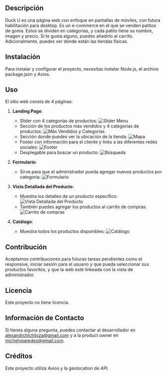 ## Descripción
Duck U es una página web con enfoque en pantallas de móviles, con futura habilitación para desktop. Es un e-commerce en el que se venden patitos de goma. Estos se dividen en categorías, y cada patito tiene su nombre, imagen y precio. Si te gusta alguno, puedes añadirlo al carrito. Adicionalmente, puedes ver dónde están las tiendas físicas.

## Instalación
Para instalar y configurar el proyecto, necesitas instalar Node.js, el archivo package.json y Axios. 

## Uso
El sitio web consta de 4 páginas:

1. **Landing Page**:
   - Slider con 4 categorías de productos: ![Slider Menu](https://raw.githubusercontent.com/project-assigments-p2-singulaars/ecommerce_duck_U/main/assets/img/sliderMenu.png)
   - Sección de los productos más vendidos y 4 categorías de productos: ![Más Vendidos y Categorías](https://raw.githubusercontent.com/project-assigments-p2-singulaars/ecommerce_duck_U/main/assets/img/másvendidos+categorias.png)
   - Sección donde puedes ver la ubicación de la tienda: ![Mapa](https://raw.githubusercontent.com/project-assigments-p2-singulaars/ecommerce_duck_U/main/assets/img/map.png)
   - Footer con información para el cliente y links a las diferentes redes sociales: ![Footer](https://raw.githubusercontent.com/project-assigments-p2-singulaars/ecommerce_duck_U/main/assets/img/footer.png)
   - Desplegable para buscar un producto: ![Búsqueda](https://raw.githubusercontent.com/project-assigments-p2-singulaars/ecommerce_duck_U/main/assets/img/search.png)

2. **Formulario**:
   - Sirve para que el administrador pueda agregar nuevos productos por categoría: ![Formulario](https://raw.githubusercontent.com/project-assigments-p2-singulaars/ecommerce_duck_U/main/assets/img/form.png)

3. **Vista Detallada del Producto**:
   - Muestra los detalles de un producto específico: ![Vista Detallada del Producto](https://raw.githubusercontent.com/project-assigments-p2-singulaars/ecommerce_duck_U/main/assets/img/product-view.png)
   - También puedes agregar los productos al carrito de compras: ![Carrito de compras](https://raw.githubusercontent.com/project-assigments-p2-singulaars/ecommerce_duck_U/main/assets/img/car.png)

4. **Catálogo**:
   - Muestra todos los productos disponibles: ![Catálogo](https://raw.githubusercontent.com/project-assigments-p2-singulaars/ecommerce_duck_U/main/assets/img/catalog.png)

## Contribución
Aceptamos contribuciones para futuras tareas pendientes como el responsive, iniciar sesión para el usuario y que pueda seleccionar sus productos favoritos, y que la web esté linkeada con la vista de administrador.

## Licencia
Este proyecto no tiene licencia.

## Información de Contacto
Si tienes alguna pregunta, puedes contactar al desarrollador en [alexandrchichiloza@gmail.com](mailto:alexandrchichiloza@gmail.com) y a la product owner en [michelyparedes@gmail.com](mailto:michelyparedes@gmail.com).

## Créditos
Este proyecto utiliza Axios y la geolocation de API.
